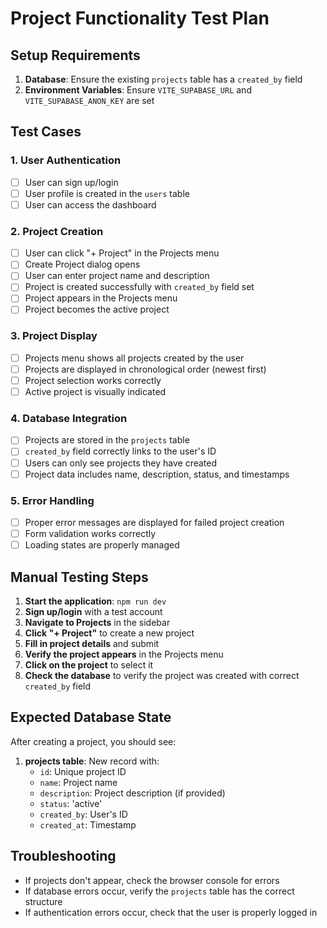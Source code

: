 # Project Functionality Test Plan

## Setup Requirements

1. **Database**: Ensure the existing `projects` table has a `created_by` field
2. **Environment Variables**: Ensure `VITE_SUPABASE_URL` and `VITE_SUPABASE_ANON_KEY` are set

## Test Cases

### 1. User Authentication
- [ ] User can sign up/login
- [ ] User profile is created in the `users` table
- [ ] User can access the dashboard

### 2. Project Creation
- [ ] User can click "+ Project" in the Projects menu
- [ ] Create Project dialog opens
- [ ] User can enter project name and description
- [ ] Project is created successfully with `created_by` field set
- [ ] Project appears in the Projects menu
- [ ] Project becomes the active project

### 3. Project Display
- [ ] Projects menu shows all projects created by the user
- [ ] Projects are displayed in chronological order (newest first)
- [ ] Project selection works correctly
- [ ] Active project is visually indicated

### 4. Database Integration
- [ ] Projects are stored in the `projects` table
- [ ] `created_by` field correctly links to the user's ID
- [ ] Users can only see projects they have created
- [ ] Project data includes name, description, status, and timestamps

### 5. Error Handling
- [ ] Proper error messages are displayed for failed project creation
- [ ] Form validation works correctly
- [ ] Loading states are properly managed

## Manual Testing Steps

1. **Start the application**: `npm run dev`
2. **Sign up/login** with a test account
3. **Navigate to Projects** in the sidebar
4. **Click "+ Project"** to create a new project
5. **Fill in project details** and submit
6. **Verify the project appears** in the Projects menu
7. **Click on the project** to select it
8. **Check the database** to verify the project was created with correct `created_by` field

## Expected Database State

After creating a project, you should see:

1. **projects table**: New record with:
   - `id`: Unique project ID
   - `name`: Project name
   - `description`: Project description (if provided)
   - `status`: 'active'
   - `created_by`: User's ID
   - `created_at`: Timestamp

## Troubleshooting

- If projects don't appear, check the browser console for errors
- If database errors occur, verify the `projects` table has the correct structure
- If authentication errors occur, check that the user is properly logged in 